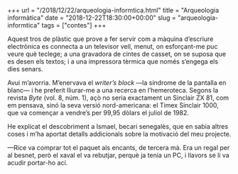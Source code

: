 +++
url = "/2018/12/22/arqueologia-informtica.html"
title = "Arqueologia informàtica"
date = "2018-12-22T18:30:00+00:00"
slug = "arqueologia-informtica"
tags = ["contes"]
+++

Aquest tros de plàstic que prove a fer servir com a màquina d’escriure electrònica es connecta a un televisor vell, menut, on esforçant-me puc veure què teclege; a una gravadora de cintes de casset, on se suposa que es desen els textos; i a una impressora tèrmica que només s’engega els dies senars.

Avui m’avorria. M’enervava el *writer’s block* —la síndrome de la pantalla en blanc— i he preferit lliurar-me a una recerca en l’hemeroteca. Segons la revista *Byte* (vol. 8, núm. 1), açò no seria exactament un Sinclair ZX 81, com em pensava, sinó la seva versió nord-americana: el Timex Sinclair 1000, que va començar a vendre’s per 99,95 dòlars el juliol de 1982.

He explicat el descobriment a Ismael, becari senegalès, que en sabia altres coses i m’ha aportat detalls addicionals sobre la motivació del meu projecte.

—Rice va comprar tot el paquet als encants, de tercera mà. Era un regal per al besnet, però el xaval el va rebutjar, perquè ja tenia un PC, i llavors se li va acudir portar-ho ací.

